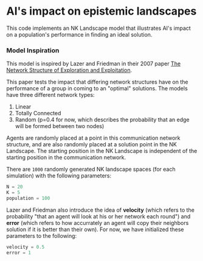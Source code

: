 # AI's impact on epistemic landscapes
This code implements an NK Landscape model that illustrates AI's impact on a population's performance in finding an ideal solution.

### Model Inspiration
This model is inspired by Lazer and Friedman in their 2007 paper [The Network Structure of Exploration and Exploitation](https://doi.org/10.2189/asqu.52.4.667).

This paper tests the impact that differing network structures have on the performance of a group in coming to an "optimal" solutions. The models have three different network types:
1. Linear 
2. Totally Connected
3. Random (p=0.4 for now, which describes the probability that an edge will be formed between two nodes)

Agents are randomly placed at a point in this communication network structure, and are also randomly placed at a solution point in the NK Landscape. The starting position in the NK Landscape is independent of the starting position in the communication network. 

There are `1000` randomly generated NK landscape spaces (for each simulation) with the following parameters:
```python
N = 20
K = 5
population = 100
```

Lazer and Friedman also introduce the idea of **velocity** (which refers to the probability "that an agent will look at his or her network each round") and **error** (which refers to how accurrately an agent will copy their neighbors solution if it is better than their own). For now, we have initialized these parameters to the following:
```python
velocity = 0.5
error = 1
```

